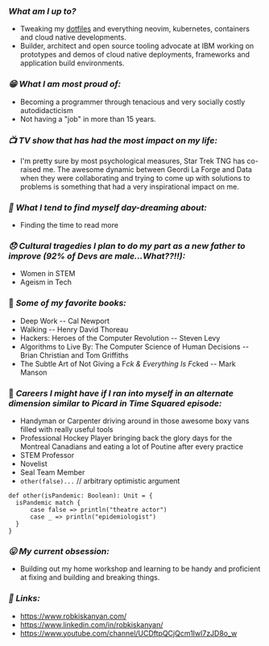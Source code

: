 ### *What am I up to?*
* Tweaking my [dotfiles](https://github.com/robbyki/dotfiles) and everything neovim, kubernetes, containers and cloud native developments.
* Builder, architect and open source tooling advocate at IBM working on prototypes and
  demos of cloud native deployments, frameworks and application build
  environments.

### *:grin: What I am most proud of:*
* Becoming a programmer through tenacious and very socially costly autodidacticism
* Not having a "job" in more than 15 years. 

### *:tv: TV show that has had the most impact on my life:*
* I'm pretty sure by most psychological measures, Star Trek TNG has co-raised
  me. The awesome dynamic between Geordi La Forge and Data when they were collaborating
  and trying to come up with solutions to problems is something that had a very
  inspirational impact on me. 

### *:thinking: What I tend to find myself day-dreaming about:*
* Finding the time to read more

<!-- ### *:mortar_board: :weight_lifting_woman: Industries I'm most excited to see (or help with) continued disruption:* -->
<!-- 1. Education -->
<!-- 2. Health & Fitness -->

### *:disappointed: Cultural tragedies I plan to do my part as a new father to improve (92% of Devs are male...What??!!):*
* Women in STEM
* Ageism in Tech

### :book: *Some of my favorite books:*
* Deep Work -- Cal Newport
* Walking -- Henry David Thoreau
* Hackers: Heroes of the Computer Revolution -- Steven Levy
* Algorithms to Live By: The Computer Science of Human Decisions -- Brian Christian and Tom Griffiths
* The Subtle Art of Not Giving a F*ck & Everything Is F*cked -- Mark Manson

<!-- ### :hammer: *My Current Favorite Tools and Add-ons:* -->
<!-- ``` -->
<!-- * fedora/rhel -->
<!-- * tmux with oh my tmux config -->
<!-- * bpytop -->
<!-- * vifm -->
<!-- * dive -->
<!-- * vim -->
<!-- * vscode -->
<!-- * discord -->
<!-- * ammonite -->
<!-- * plantuml -->
<!-- * metals  -->
<!-- * bloop -->
<!-- * obs studio -->
<!-- * gh cli -->
<!-- * docker -->
<!-- * minio -->
<!-- * operator mono font -->
<!-- * vscode devcontainers -->
<!-- * fzf and fzf-vim -->
<!-- * vim nerdtree -->
<!-- * lazygit -->
<!-- * gruvbox colorscheme -->
<!-- * powerline -->
<!-- * dbeaver database client -->
<!-- * scala -->
<!-- * zio library  -->
<!-- * sbt -->
<!-- * jupyter -->
<!-- * pandas -->
<!-- * das keyboard (cherry mx brown + pbt keycaps) -->
<!-- * google pixel 5 -->
<!-- ``` -->

### :briefcase: *Careers I might have if I ran into myself in an alternate dimension similar to Picard in Time Squared episode:*
* Handyman or Carpenter driving around in those awesome boxy vans filled with really useful tools
* Professional Hockey Player bringing back the glory days for the Montreal Canadians and eating a lot of Poutine after every practice
* STEM Professor
* Novelist
* Seal Team Member
* `other(false)...` // arbitrary optimistic argument
```
def other(isPandemic: Boolean): Unit = {
  isPandemic match {
      case false => println("theatre actor")
      case _ => println("epidemiologist")
  }
}
```

### *:stuck_out_tongue: My current obsession:*
* Building out my home workshop and learning to be handy and proficient at
fixing and building and breaking things.

### *:link: Links:*
* https://www.robkiskanyan.com/
* https://www.linkedin.com/in/robkiskanyan/
* https://www.youtube.com/channel/UCDftpQCjQcm1Iwl7zJD8o_w

<!--
**robbyki/robbyki** is a ✨ _special_ ✨ repository because its `README.md` (this file) appears on your GitHub profile.

Here are some ideas to get you started:

- 🔭 I’m currently working on ...
- 🌱 I’m currently learning ...
- 👯 I’m looking to collaborate on ...
- 🤔 I’m looking for help with ...
- 💬 Ask me about ...
- 📫 How to reach me: ...
- 😄 Pronouns: ...
- ⚡ Fun fact: ...
-->
